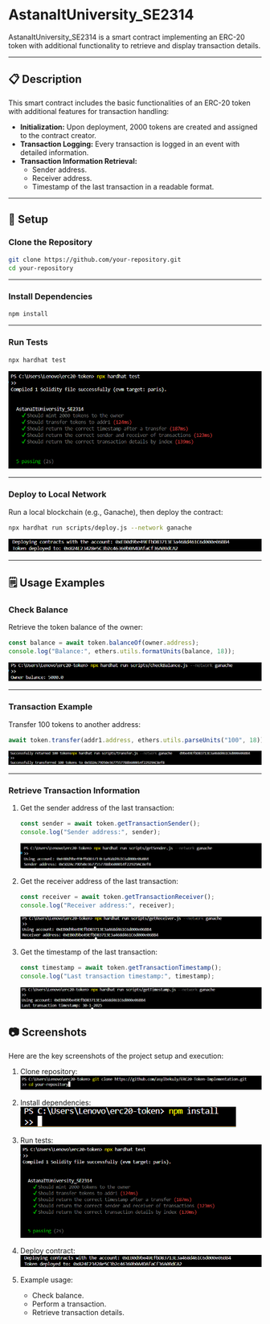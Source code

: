 # AstanaItUniversity_SE2314

AstanaItUniversity_SE2314 is a smart contract implementing an ERC-20 token with additional functionality to retrieve and display transaction details.

---

## 📋 Description

This smart contract includes the basic functionalities of an ERC-20 token with additional features for transaction handling:
- **Initialization:** Upon deployment, 2000 tokens are created and assigned to the contract creator.
- **Transaction Logging:** Every transaction is logged in an event with detailed information.
- **Transaction Information Retrieval:**
  - Sender address.
  - Receiver address.
  - Timestamp of the last transaction in a readable format.

---

## 🔧 Setup

### Clone the Repository

```bash
git clone https://github.com/your-repository.git
cd your-repository
```



---

### Install Dependencies

```bash
npm install
```



---

### Run Tests

```bash
npx hardhat test
```

![Run Tests](./screenshots/runTests.png)

---

### Deploy to Local Network

Run a local blockchain (e.g., Ganache), then deploy the contract:

```bash
npx hardhat run scripts/deploy.js --network ganache
```

![Deploy Contract](./screenshots/deployContract.png)

---

## 🗒 Usage Examples

### Check Balance

Retrieve the token balance of the owner:

```javascript
const balance = await token.balanceOf(owner.address);
console.log("Balance:", ethers.utils.formatUnits(balance, 18));
```

![Check Balance](./screenshots/check_balance.png)

---

### Transaction Example

Transfer 100 tokens to another address:

```javascript
await token.transfer(addr1.address, ethers.utils.parseUnits("100", 18));
```

![Transaction Example](./screenshots/transaction_example.png)

---

### Retrieve Transaction Information

1. Get the sender address of the last transaction:

   ```javascript
   const sender = await token.getTransactionSender();
   console.log("Sender address:", sender);
   ```

   ![Get Sender](./screenshots/get_sender.png)

2. Get the receiver address of the last transaction:

   ```javascript
   const receiver = await token.getTransactionReceiver();
   console.log("Receiver address:", receiver);
   ```

   ![Get Receiver](./screenshots/get_receiver.png)

3. Get the timestamp of the last transaction:

   ```javascript
   const timestamp = await token.getTransactionTimestamp();
   console.log("Last transaction timestamp:", timestamp);
   ```

   ![Get Timestamp](./screenshots/get_timestamp.png)



## 📷 Screenshots

Here are the key screenshots of the project setup and execution:

1. Clone repository:
   ![Clone Repository](./screenshots/clone_repository.png)

2. Install dependencies:
   ![Install Dependencies](./screenshots/install_dependencies.png)

3. Run tests:
   ![Run Tests](./screenshots/runTests.png)

4. Deploy contract:
   ![Deploy Contract](./screenshots/deployContract.png)

5. Example usage:
   - Check balance.
   - Perform a transaction.
   - Retrieve transaction details.

